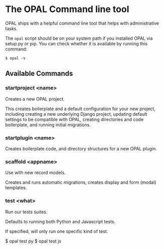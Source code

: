 # The OPAL Command line tool

OPAL ships with a helpful command line tool that helps with administrative tasks.

The `opal` script should be on your system path if you installed OPAL via setup.py or 
pip. You can check whether it is available by running this command: 

    $ opal -v

## Available Commands

### startproject &lt;name&gt;

Creates a new OPAL project.

This creates boilerplate and a default configuration for your new project, including
creating a new underlying Django project, updating default settings to be compatible
with OPAL, creating directories and code boilerplate, and running initial migrations.

### startplugin &lt;name&gt;

Creates boilerplate code, and directory structures for a new OPAL plugin.

### scaffold &lt;appname&gt;

Use with new record models.

Creates and runs automatic migrations, creates display and form (modal) templates.

### test &lt;what&gt;

Run our tests suites.

Defaults to running both Python and Javascript tests.

If specified, will only run one specific kind of test.

   $ opal test py
   $ opal test js
